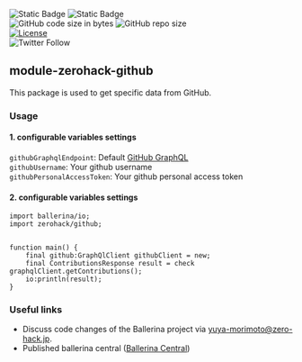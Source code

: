 ![Static Badge](https://img.shields.io/badge/Ballerina-2201.7.1-1ab3ab)
![Static Badge](https://img.shields.io/badge/package-zerohack/github-1ab3ab)
<br/>
![GitHub code size in bytes](https://img.shields.io/github/languages/code-size/zero-hack-org/module-zerohack-github)
![GitHub repo size](https://img.shields.io/github/repo-size/zero-hack-org/module-zerohack-github)
<br/>
[![License](https://img.shields.io/badge/License-Apache%202.0-blue.svg)](https://opensource.org/licenses/Apache-2.0)
<br/>
![Twitter Follow](https://img.shields.io/twitter/follow/y_morimoto_dev?style=social)

## module-zerohack-github

This package is used to get specific data from GitHub.

### Usage

#### 1. configurable variables settings

`githubGraphqlEndpoint`: Default [GitHub GraphQL](https://api.github.com/graphql)<br/>
`githubUsername`: Your github username<br/>
`githubPersonalAccessToken`: Your github personal access token<br/>

#### 2. configurable variables settings

```ballerina
import ballerina/io;
import zerohack/github;


function main() {
    final github:GraphQlClient githubClient = new;
    final ContributionsResponse result = check graphqlClient.getContributions();
    io:println(result);
}
```

### Useful links

- Discuss code changes of the Ballerina project via [yuya-morimoto@zero-hack.jp](yuya-morimoto@zero-hack.jp).
- Published ballerina central ([Ballerina Central](https://central.ballerina.io/zerohack/github))

